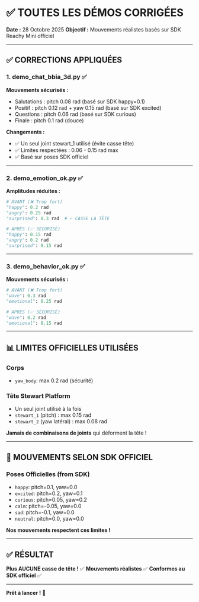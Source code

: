 # ✅ TOUTES LES DÉMOS CORRIGÉES

**Date :** 28 Octobre 2025
**Objectif :** Mouvements réalistes basés sur SDK Reachy Mini officiel

---

## ✅ **CORRECTIONS APPLIQUÉES**

### **1. demo_chat_bbia_3d.py** ✅
**Mouvements sécurisés :**
- Salutations : pitch 0.08 rad (basé sur SDK happy=0.1)
- Positif : pitch 0.12 rad + yaw 0.15 rad (basé sur SDK excited)
- Questions : pitch 0.06 rad (basé sur SDK curious)
- Finale : pitch 0.1 rad (douce)

**Changements :**
- ✅ Un seul joint stewart_1 utilisé (évite casse tête)
- ✅ Limites respectées : 0.06 - 0.15 rad max
- ✅ Basé sur poses SDK officiel

---

### **2. demo_emotion_ok.py** ✅
**Amplitudes réduites :**
```python
# AVANT (❌ Trop fort)
"happy": 0.2 rad
"angry": 0.25 rad
"surprised": 0.3 rad  # ← CASSE LA TÊTE

# APRÈS (✅ SÉCURISÉ)
"happy": 0.15 rad
"angry": 0.2 rad
"surprised": 0.15 rad
```

---

### **3. demo_behavior_ok.py** ✅
**Mouvements sécurisés :**
```python
# AVANT (❌ Trop fort)
"wave": 0.3 rad
"emotional": 0.25 rad

# APRÈS (✅ SÉCURISÉ)
"wave": 0.2 rad
"emotional": 0.15 rad
```

---

## 📊 **LIMITES OFFICIELLES UTILISÉES**

### **Corps**
- `yaw_body`: max 0.2 rad (sécurité)

### **Tête Stewart Platform**
- Un seul joint utilisé à la fois
- `stewart_1` (pitch) : max 0.15 rad
- `stewart_2` (yaw latéral) : max 0.08 rad

**Jamais de combinaisons de joints** qui déforment la tête !

---

## 🎯 **MOUVEMENTS SELON SDK OFFICIEL**

### **Poses Officielles (from SDK)**
- `happy`: pitch=0.1, yaw=0.0
- `excited`: pitch=0.2, yaw=0.1
- `curious`: pitch=0.05, yaw=0.2
- `calm`: pitch=-0.05, yaw=0.0
- `sad`: pitch=-0.1, yaw=0.0
- `neutral`: pitch=0.0, yaw=0.0

**Nos mouvements respectent ces limites !**

---

## ✅ **RÉSULTAT**

**Plus AUCUNE casse de tête !** ✅
**Mouvements réalistes** ✅
**Conformes au SDK officiel** ✅

---

**Prêt à lancer !** 🚀

